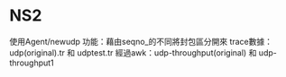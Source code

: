 # NS2
使用Agent/newudp 
功能：藉由seqno_的不同將封包區分開來
trace數據：udp(original).tr 和 udptest.tr
經過awk：udp-throughput(original) 和 udp-throughput1
